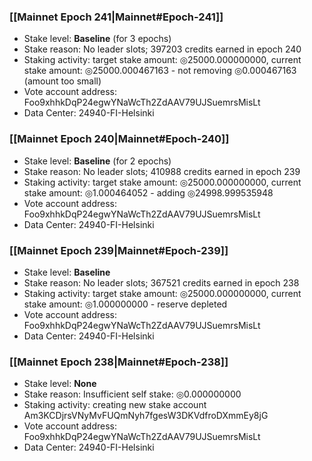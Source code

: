 ### [[Mainnet Epoch 241|Mainnet#Epoch-241]]
* Stake level: **Baseline** (for 3 epochs)
* Stake reason: No leader slots; 397203 credits earned in epoch 240
* Staking activity: target stake amount: ◎25000.000000000, current stake amount: ◎25000.000467163 - not removing ◎0.000467163 (amount too small)
* Vote account address: Foo9xhhkDqP24egwYNaWcTh2ZdAAV79UJSuemrsMisLt
* Data Center: 24940-FI-Helsinki
### [[Mainnet Epoch 240|Mainnet#Epoch-240]]
* Stake level: **Baseline** (for 2 epochs)
* Stake reason: No leader slots; 410988 credits earned in epoch 239
* Staking activity: target stake amount: ◎25000.000000000, current stake amount: ◎1.000464052 - adding ◎24998.999535948
* Vote account address: Foo9xhhkDqP24egwYNaWcTh2ZdAAV79UJSuemrsMisLt
* Data Center: 24940-FI-Helsinki
### [[Mainnet Epoch 239|Mainnet#Epoch-239]]
* Stake level: **Baseline**
* Stake reason: No leader slots; 367521 credits earned in epoch 238
* Staking activity: target stake amount: ◎25000.000000000, current stake amount: ◎1.000000000 - reserve depleted
* Vote account address: Foo9xhhkDqP24egwYNaWcTh2ZdAAV79UJSuemrsMisLt
* Data Center: 24940-FI-Helsinki
### [[Mainnet Epoch 238|Mainnet#Epoch-238]]
* Stake level: **None**
* Stake reason: Insufficient self stake: ◎0.000000000
* Staking activity: creating new stake account Am3KCDjrsVNyMvFUQmNyh7fgesW3DKVdfroDXmmEy8jG
* Vote account address: Foo9xhhkDqP24egwYNaWcTh2ZdAAV79UJSuemrsMisLt
* Data Center: 24940-FI-Helsinki